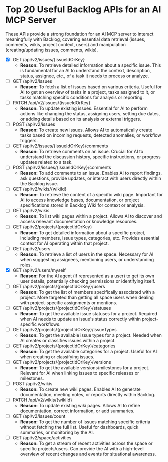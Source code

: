 # Top 20 Useful Backlog APIs for an AI MCP Server

These APIs provide a strong foundation for an AI MCP server to
interact meaningfully with Backlog, covering essential data retrieval
(issues, comments, wikis, project context, users) and manipulation
(creating/updating issues, comments, wikis).

- [x] GET /api/v2/issues/{issueIdOrKey}
    - **Reason:** To retrieve detailed information about a specific issue. This is fundamental for an AI to understand the context, description, status, assignee, etc., of a task it needs to process or analyze.
- [ ] GET /api/v2/issues
    - **Reason:** To fetch a list of issues based on various criteria. Useful for AI to get an overview of tasks in a project, tasks assigned to it, or tasks matching specific conditions for analysis or reporting.
- [ ] PATCH /api/v2/issues/{issueIdOrKey}
    - **Reason:** To update existing issues. Essential for AI to perform actions like changing the status, assigning users, setting due dates, or adding details based on its analysis or external triggers.
- [ ] POST /api/v2/issues
    - **Reason:** To create new issues. Allows AI to automatically create tasks based on incoming requests, detected anomalies, or workflow triggers.
- [ ] GET /api/v2/issues/{issueIdOrKey}/comments
    - **Reason:** To retrieve comments on an issue. Crucial for AI to understand the discussion history, specific instructions, or progress updates related to a task.
- [ ] POST /api/v2/issues/{issueIdOrKey}/comments
    - **Reason:** To add comments to an issue. Enables AI to report findings, ask questions, provide updates, or interact with users directly within the Backlog issue.
- [ ] GET /api/v2/wikis/{wikiId}
    - **Reason:** To retrieve the content of a specific wiki page. Important for AI to access knowledge bases, documentation, or project specifications stored in Backlog Wiki for context or analysis.
- [ ] GET /api/v2/wikis
    - **Reason:** To list wiki pages within a project. Allows AI to discover and access relevant documentation or knowledge resources.
- [ ] GET /api/v2/projects/{projectIdOrKey}
    - **Reason:** To get detailed information about a specific project, including members, issue types, categories, etc. Provides essential context for AI operating within that project.
- [ ] GET /api/v2/users
    - **Reason:** To retrieve a list of users in the space. Necessary for AI when suggesting assignees, mentioning users, or understanding roles.
- [x] GET /api/v2/users/myself
    - **Reason:** For the AI agent (if represented as a user) to get its own user details, potentially checking permissions or identifying itself.
- [ ] GET /api/v2/projects/{projectIdOrKey}/users
    - **Reason:** To get the list of members specifically associated with a project. More targeted than getting all space users when dealing with project-specific assignments or mentions.
- [ ] GET /api/v2/projects/{projectIdOrKey}/statuses
    - **Reason:** To get the available issue statuses for a project. Required when AI needs to update an issue's status correctly within project-specific workflows.
- [ ] GET /api/v2/projects/{projectIdOrKey}/issueTypes
    - **Reason:** To get the available issue types for a project. Needed when AI creates or classifies issues within a project.
- [ ] GET /api/v2/projects/{projectIdOrKey}/categories
    - **Reason:** To get the available categories for a project. Useful for AI when creating or classifying issues.
- [ ] GET /api/v2/projects/{projectIdOrKey}/versions
    - **Reason:** To get the available versions/milestones for a project. Relevant for AI when linking issues to specific releases or milestones.
- [ ] POST /api/v2/wikis
    - **Reason:** To create new wiki pages. Enables AI to generate documentation, meeting notes, or reports directly within Backlog.
- [ ] PATCH /api/v2/wikis/{wikiId}
    - **Reason:** To update existing wiki pages. Allows AI to refine documentation, correct information, or add summaries.
- [ ] GET /api/v2/issues/count
    - **Reason:** To get the number of issues matching specific criteria without fetching the full list. Useful for dashboards, quick summaries, or monitoring by the AI.
- [ ] GET /api/v2/space/activities
    - **Reason:** To get a stream of recent activities across the space or specific projects/users. Can provide the AI with a high-level overview of recent changes and events for situational awareness.
